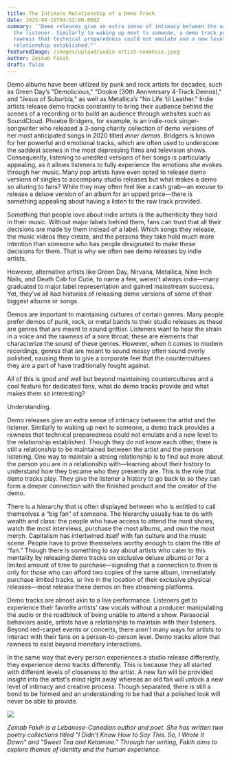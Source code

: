 ```yaml
---
title: The Intimate Relationship of a Demo Track
date: 2025-04-10T04:52:00.000Z
summary: '"Demo releases give an extra sense of intimacy between the artist and
  the listener. Similarly to waking up next to someone, a demo track provides a
  rawness that technical preparedness could not emulate and a new level to the
  relationship established."'
featuredImage: /images/upload/indie-artist-nemahsis.jpeg
author: Zeinab Fakih
draft: false
---
```

Demo albums have been utilized by punk and rock artists for decades, such as Green Day’s "Demolicious," "Dookie (30th Anniversary 4-Track Demos)," and "Jesus of Suburbia," as well as Metallica’s "No Life ‘til Leather." Indie artists release demo tracks constantly to bring their audience behind the scenes of a recording or to build an audience through websites such as SoundCloud. Phoebe Bridgers, for example, is an indie-rock singer-songwriter who released a 3-song charity collection of demo versions of her most anticipated songs in 2020 titled *inner demos*. Bridgers is known for her powerful and emotional tracks, which are often used to underscore the saddest scenes in the most depressing films and television shows. Consequently, listening to unedited versions of her songs is particularly appealing, as it allows listeners to fully experience the emotions she evokes through her music. Many pop artists have even opted to release demo versions of singles to accompany studio releases but what makes a demo so alluring to fans? While they may often feel like a cash grab––an excuse to release a deluxe version of an album for an upped price––there is something appealing about having a listen to the raw track provided.  

Something that people love about indie artists is the authenticity they hold in their music. Without major labels behind them, fans can trust that all their decisions are made by them instead of a label. Which songs they release, the music videos they create, and the persona they take hold much more intention than someone who has people designated to make these decisions for them. That is why we often see demo releases by indie artists.  

However, alternative artists like Green Day, Nirvana, Metallica, Nine Inch Nails, and Death Cab for Cutie, to name a few, weren’t always indie––many graduated to major label representation and gained mainstream success. Yet, they’ve all had histories of releasing demo versions of some of their biggest albums or songs.   

Demos are important to maintaining cultures of certain genres. Many people prefer demos of punk, rock, or metal bands to their studio releases as these are genres that are meant to sound grittier. Listeners want to hear the strain in a voice and the rawness of a sore throat; these are elements that characterize the sound of these genres. However, when it comes to modern recordings, genres that are meant to sound messy often sound overly polished, causing them to give a corporate feel that the countercultures they are a part of have traditionally fought against.  

All of this is good and well but beyond maintaining countercultures and a cool feature for dedicated fans, what do demo tracks provide and what makes them so interesting?  

Understanding.  

Demo releases give an extra sense of intimacy between the artist and the listener. Similarly to waking up next to someone, a demo track provides a rawness that technical preparedness could not emulate and a new level to the relationship established. Though they do not know each other, there is still a relationship to be maintained between the artist and the person listening. One way to maintain a strong relationship is to find out more about the person you are in a relationship with––learning about their history to understand how they became who they presently are. This is the role that demo tracks play. They give the listener a history to go back to so they can form a deeper connection with the finished product and the creator of the demo.   

There is a hierarchy that is often displayed between who is entitled to call themselves a “big fan” of someone. The hierarchy usually has to do with wealth and class: the people who have access to attend the most shows, watch the most interviews, purchase the most albums, and own the most merch. Capitalism has intertwined itself with fan culture and the music scene. People have to prove themselves worthy enough to claim the title of “fan.” Though there is something to say about artists who cater to this mentality by releasing demo tracks on exclusive deluxe albums or for a limited amount of time to purchase––signaling that a connection to them is only for those who can afford two copies of the same album, immediately purchase limited tracks, or live in the location of their exclusive physical releases––most release these demos on free streaming platforms.   

Demo tracks are almost akin to a live performance. Listeners get to experience their favorite artists’ raw vocals without a producer manipulating the audio or the roadblock of being unable to attend a show. Parasocial behaviors aside, artists have a relationship to maintain with their listeners. Beyond red-carpet events or concerts, there aren’t many ways for artists to interact with their fans on a person-to-person level. Demo tracks allow that rawness to exist beyond monetary interactions.  

In the same way that every person experiences a studio release differently, they experience demo tracks differently. This is because they all started with different levels of closeness to the artist. A new fan will be provided insight into the artist's mind right away whereas an old fan will unlock a new level of intimacy and creative process. Though separated, there is still a bond to be formed and an understanding to be had that a polished look will never be able to provide. 

![](/images/upload/1702393389254.jpeg)

*Zeinab Fakih is a Lebanese-Canadian author and poet. She has written two poetry collections titled "I Didn't Know How to Say This. So, I Wrote It Down" and "Sweet Tea and Ketamine." Through her writing, Fakih aims to explore themes of identity and the human experience.*
